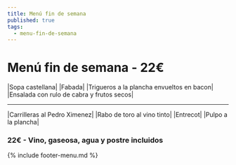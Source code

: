 ```yaml
---
title: Menú fin de semana
published: true
tags:
  - menu-fin-de-semana
---
```


# Menú fin de semana - 22€

|Sopa castellana|
|Fabada|
|Trigueros a la plancha envueltos en bacon|
|Ensalada con rulo de cabra y frutos secos|

------

|Carrilleras al Pedro Ximenez|
|Rabo de toro al vino tinto|
|Entrecot|
|Pulpo a la plancha|

### 22€ - Vino, gaseosa, agua y postre incluidos

{% include footer-menu.md %}
